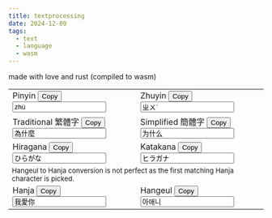 ```yaml
---
title: textprocessing
date: 2024-12-09
tags:
  - text
  - language
  - wasm
---
```


made with love and rust (compiled to wasm)

<script src="./textprocessing/bootstrap.js"></script>
<link href="./textprocessing.css" rel="stylesheet" type="text/css">
<table>
  <tbody>
    <tr>
      <td>
        Pinyin 
        <button onclick="copyToClipboard('left0')">Copy</button>
        <input id="left0" oninput="transformLeftToRight(0)" value="zhù">
      </td>
      <td>
        Zhuyin 
        <button onclick="copyToClipboard('right0')">Copy</button>
        <input id="right0" oninput="transformRightToLeft(0)" value="ㄓㄨˋ">
      </td>
    </tr>
    <tr>
      <td>
        Traditional 繁體字
        <button onclick="copyToClipboard('left1')">Copy</button>
        <input id="left1" oninput="transformLeftToRight(1)" value="為什麼">
      </td>
      <td>
        Simplified 簡體字
        <button onclick="copyToClipboard('right1')">Copy</button>
        <input id="right1" oninput="transformRightToLeft(1)" value="为什么">
      </td>
    </tr>
    <tr>
      <td>
        Hiragana 
        <button onclick="copyToClipboard('left2')">Copy</button>
        <input id="left2" oninput="transformLeftToRight(2)" value="ひらがな">
      </td>
      <td>
        Katakana 
        <button onclick="copyToClipboard('right2')">Copy</button>
        <input id="right2" oninput="transformRightToLeft(2)" value="ヒラガナ">
      </td>
    </tr>
    <tr>
      <td colspan="2" style="font-size: smaller;">
        Hangeul to Hanja conversion is not perfect as the first matching Hanja character is picked.
      </td>
    </tr>    
    <tr>
      <td>
        Hanja
        <button onclick="copyToClipboard('left3')">Copy</button>
        <input id="left3" oninput="transformLeftToRight(3)" value="我愛你">
      </td>
      <td>
        Hangeul 
        <button onclick="copyToClipboard('right3')">Copy</button>
        <input id="right3" oninput="transformRightToLeft(3)" value="아애니">
      </td>
    </tr>
    <!-- <tr>
      <td>
        pin1yin1
        <button onclick="copyToClipboard('left4')">Copy</button>
        <input id="left4" oninput="transformLeftToRight(4)">
      </td>
      <td>
        pīnyīn
        <button onclick="copyToClipboard('right4')">Copy</button>
        <input id="right4" oninput="transformRightToLeft(4)">
      </td>
    </tr>
    <tr>
      <td>
        pin1yin1 
        <button onclick="copyToClipboard('left5')">Copy</button>
        <input id="left5" oninput="transformLeftToRight(5)">
      </td>
      <td>
        zhùyīn(ㄓㄨˋ ㄧㄣ)
        <button onclick="copyToClipboard('right5')">Copy</button>
        <input id="right5" oninput="transformRightToLeft(5)">
      </td>
    </tr> -->
  </tbody>
</table>
